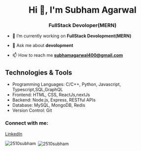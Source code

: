 <h1 align="center">Hi 👋, I'm Subham Agarwal</h1>
<h3 align="center">FullStack Devoloper(MERN)</h3>

- 🔭 I’m currently working on **FullStack Devolopment(MERN)**

- 💬 Ask me about **devolopment**

- 📫 How to reach me **subhamagarwal400@gmail.com**


## Technologies & Tools

- Programming Languages: C/C++, Python, Javascript, Typescript,SQL,GraphQL
- Frontend: HTML, CSS, ReactJs,nextJs
- Backend: Node.js, Express, RESTful APIs
- Database: MySQL, MongoDB, Redis
- Version Control: Git

<h3 align="left">Connect with me:</h3>
<p align="left">
<a href="https://linkedin.com/in/subham-agarwal-7553651a1/" target="blank">LinkedIn</a>
</p>

<p><img align="left" src="https://github-readme-stats.vercel.app/api/top-langs?username=2510subham&show_icons=true&locale=en&layout=compact" alt="2510subham" /></p>

<p>&nbsp;<img align="center" src="https://github-readme-stats.vercel.app/api?username=2510subham&show_icons=true&locale=en" alt="2510subham" /></p>

